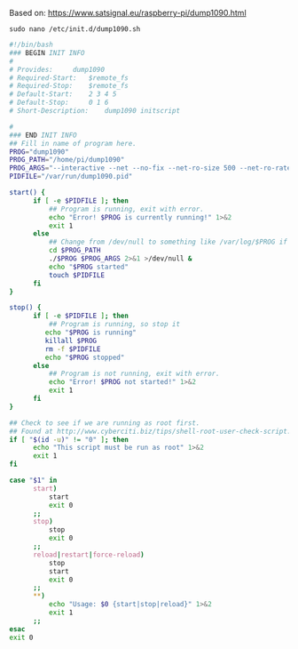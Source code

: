 Based on: https://www.satsignal.eu/raspberry-pi/dump1090.html











```sudo nano /etc/init.d/dump1090.sh```

```bash
#!/bin/bash
### BEGIN INIT INFO
#
# Provides:		dump1090
# Required-Start:	$remote_fs
# Required-Stop:	$remote_fs
# Default-Start:	2 3 4 5
# Default-Stop:		0 1 6
# Short-Description:	dump1090 initscript

#
### END INIT INFO
## Fill in name of program here.
PROG="dump1090"
PROG_PATH="/home/pi/dump1090"
PROG_ARGS="--interactive --net --no-fix --net-ro-size 500 --net-ro-rate 5 --net-heartbeat 60 --gain -10"
PIDFILE="/var/run/dump1090.pid"

start() {
      if [ -e $PIDFILE ]; then
          ## Program is running, exit with error.
          echo "Error! $PROG is currently running!" 1>&2
          exit 1
      else
          ## Change from /dev/null to something like /var/log/$PROG if you want to save output.
          cd $PROG_PATH
          ./$PROG $PROG_ARGS 2>&1 >/dev/null &
          echo "$PROG started"
          touch $PIDFILE
      fi
}

stop() {
      if [ -e $PIDFILE ]; then
          ## Program is running, so stop it
         echo "$PROG is running"
         killall $PROG
         rm -f $PIDFILE
         echo "$PROG stopped"
      else
          ## Program is not running, exit with error.
          echo "Error! $PROG not started!" 1>&2
          exit 1
      fi
}

## Check to see if we are running as root first.
## Found at http://www.cyberciti.biz/tips/shell-root-user-check-script.html
if [ "$(id -u)" != "0" ]; then
      echo "This script must be run as root" 1>&2
      exit 1
fi

case "$1" in
      start)
          start
          exit 0
      ;;
      stop)
          stop
          exit 0
      ;;
      reload|restart|force-reload)
          stop
          start
          exit 0
      ;;
      **)
          echo "Usage: $0 {start|stop|reload}" 1>&2
          exit 1
      ;;
esac
exit 0
```